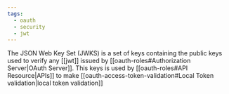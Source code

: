 ```yaml
---
tags:
  - oauth
  - security
  - jwt
---
```

The JSON Web Key Set (JWKS) is a set of keys containing the public keys used to verify any [[jwt]] issued by [[oauth-roles#Authorization Server|OAuth Server]]. This keys is used by [[oauth-roles#API Resource|APIs]] to make [[oauth-access-token-validation#Local Token validation|local token validation]]
